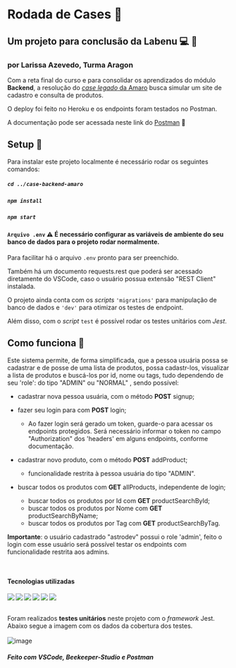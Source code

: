 # Rodada de Cases :ferris_wheel:

## Um projeto para conclusão da Labenu :computer: :orange_heart:

### por Larissa Azevedo, Turma Aragon

Com a reta final do curso e para consolidar os aprendizados do módulo **Backend**, a resolução do [*case legado* da Amaro](https://github.com/amaroteam/back-end-challenge) busca simular um site de cadastro e consulta de produtos.

O deploy foi feito no Heroku e os endpoints foram testados no Postman.

A documentação pode ser acessada neste link do [Postman](https://documenter.getpostman.com/view/20783829/VUxLw8it) :link:

## Setup :electric_plug:

Para instalar este projeto localmente é necessário rodar os seguintes comandos:
##### `cd ../case-backend-amaro`

##### `npm install`

##### `npm start`

#### `Arquivo .env` :warning:  É necessário configurar as variáveis de ambiente do seu banco de dados para o projeto rodar normalmente.
Para facilitar há o arquivo `.env` pronto para ser preenchido.

Também há um documento requests.rest que poderá ser acessado diretamente do VSCode, caso o usuário possua extensão "REST Client" instalada.

O projeto ainda conta com os _scripts_ `'migrations'` para manipulação de banco de dados e `'dev'` para otimizar os testes de endpoint.

Além disso, com o _script_ `test` é possível rodar os testes unitários com _Jest_.


## Como funciona :page_with_curl:

Este sistema permite, de forma simplificada, que a pessoa usuária possa se cadastrar e de posse de uma lista de produtos, possa cadastr-los, visualizar a lista de produtos e buscá-los por id, nome ou tags, tudo dependendo de seu 'role': do tipo "ADMIN" ou "NORMAL" , sendo possível:

* cadastrar nova pessoa usuária, com o método **POST** signup;

* fazer seu login para com **POST** login;
  * Ao fazer login será gerado um token, guarde-o para acessar os endpoints protegidos. Será necessário informar o token no campo "Authorization" dos 'headers' em alguns endpoints, conforme documentação.

* cadastrar novo produto, com o método **POST** addProduct;
  * funcionalidade restrita à pessoa usuária do tipo "ADMIN".

* buscar todos os produtos com **GET** allProducts, independente de login;

  * buscar todos os produtos por Id com **GET** productSearchById;
  * buscar todos os produtos por Nome com **GET** productSearchByName;
  * buscar todos os produtos por Tag com **GET** productSearchByTag.


**Importante**: o usuário cadastrado "astrodev" possui o role 'admin', feito o login com esse usuário será possível testar os endpoints com funcionalidade restrita aos admins.

<br>

#### Tecnologias utilizadas

<img align="left"  src="https://img.shields.io/badge/TypeScript-007ACC?style=for-the-badge&logo=typescript&logoColor=white"/>
<img align="left"  src="https://img.shields.io/badge/Node.js-43853D?style=for-the-badge&logo=node.js&logoColor=white"/>
<img align="left"  src="https://img.shields.io/badge/Express.js-404D59?style=for-the-badge&logo=express&logoColor=white"/>
<img align="left"  src="https://img.shields.io/badge/Knex.js-d34e36?style=for-the-badge"/>
<img align="left"  src="https://img.shields.io/badge/Heroku-430098?style=for-the-badge&logo=heroku&logoColor=white"/>
<img align="left"  src="https://img.shields.io/badge/Jest-30cb2d?style=for-the-badge&logo=jest&logoColor=white"/>


<br><br>

Foram realizados **testes unitários** neste projeto com o _framework_ Jest.
Abaixo segue a imagem com os dados da cobertura dos testes.
<br><br>
![image](https://user-images.githubusercontent.com/90583823/187282695-35cab5fe-6975-456f-8a01-602c6efe527a.png)


##### Feito com VSCode, Beekeeper-Studio e Postman
